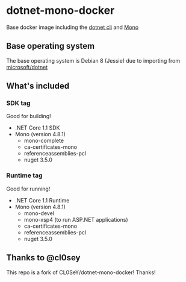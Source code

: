 # dotnet-mono-docker
Base docker image including the [dotnet cli][dotnet] and [Mono][mono]


## Base operating system

The base operating system is Debian 8 (Jessie) due to importing from [microsoft/dotnet](hub-dotnet)

## What's included

### SDK tag

Good for building!

- .NET Core 1.1 SDK
- Mono (version 4.8.1)
  - mono-complete
  - ca-certificates-mono
  - referenceassemblies-pcl
  - nuget 3.5.0

### Runtime tag

Good for running!

- .NET Core 1.1 Runtime
- Mono (version 4.8.1)
  - mono-devel
  - mono-xsp4 (to run ASP.NET applications)
  - ca-certificates-mono
  - referenceassemblies-pcl
  - nuget 3.5.0

## Thanks to @cl0sey

This repo is a fork of CL0SeY/dotnet-mono-docker!
Thanks!

 [dotnet]: https://dot.net
 [mono]: http://www.mono-project.com/
 [hub-dotnet]: https://hub.docker.com/r/microsoft/dotnet
